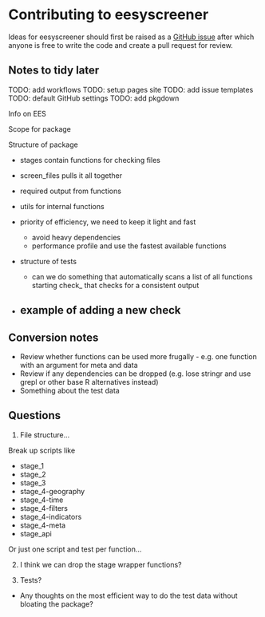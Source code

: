 # Contributing to eesyscreener

Ideas for eesyscreener should first be raised as a [GitHub issue](https://github.com/dfe-analytical-services/eesyscreener/issues) after which anyone is free to write the code and create a pull request for review. 

## Notes to tidy later

TODO: add workflows
TODO: setup pages site
TODO: add issue templates
TODO: default GitHub settings
TODO: add pkgdown

Info on EES

Scope for package

Structure of package
- stages contain functions for checking files
- screen_files pulls it all together
- required output from functions
- utils for internal functions
- priority of efficiency, we need to keep it light and fast
  - avoid heavy dependencies
  - performance profile and use the fastest available functions

- structure of tests
  - can we do something that automatically scans a list of all functions starting check_ that checks for a consistent output

- example of adding a new check
  - 
  
## Conversion notes

- Review whether functions can be used more frugally - e.g. one function with an argument for meta and data
- Review if any dependencies can be dropped (e.g. lose stringr and use grepl or other base R alternatives instead)
- Something about the test data

## Questions

1. File structure...

Break up scripts like
- stage_1
- stage_2
- stage_3
- stage_4-geography
- stage_4-time
- stage_4-filters
- stage_4-indicators
- stage_4-meta
- stage_api

Or just one script and test per function...

2. I think we can drop the stage wrapper functions?

3. Tests?
- Any thoughts on the most efficient way to do the test data without bloating the package?

